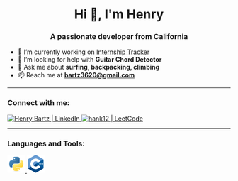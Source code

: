 <h1 align="center">Hi 👋, I'm Henry</h1>
<h3 align="center">A passionate developer from California</h3>

- 🔭 I’m currently working on [Internship Tracker](https://github.com/Bartz36/Internship_Tracker)  
- 🤝 I’m looking for help with **Guitar Chord Detector**  
- 💬 Ask me about **surfing, backpacking, climbing**  
- 📫 Reach me at **bartz3620@gmail.com**

---

<h3 align="left">Connect with me:</h3>
<p align="left">
  <a href="https://linkedin.com/in/henrybartz" target="_blank">
    <img src="https://raw.githubusercontent.com/rahuldkjain/github-profile-readme-generator/master/src/images/icons/Social/linked-in-alt.svg" alt="Henry Bartz | LinkedIn" height="30" width="40" />
  </a>
  <a href="https://www.leetcode.com/hank12" target="_blank">
    <img src="https://raw.githubusercontent.com/rahuldkjain/github-profile-readme-generator/master/src/images/icons/Social/leet-code.svg" alt="hank12 | LeetCode" height="30" width="40" />
  </a>
</p>

---

<h3 align="left">Languages and Tools:</h3>
<p align="left">
  <a href="https://www.python.org" target="_blank" rel="noreferrer">
    <img src="https://raw.githubusercontent.com/devicons/devicon/master/icons/python/python-original.svg" alt="Python" width="40" height="40"/>
  </a>
  <a href="https://www.w3schools.com/cpp/" target="_blank" rel="noreferrer">
    <img src="https://raw.githubusercontent.com/devicons/devicon/master/icons/cplusplus/cplusplus-original.svg" alt="C++" width="40" height="40"/>
  </a>
  <a href="https://www.tensorflow.org" target="_blank" rel="noreferrer">
    <img src="https://www.vectorlogo.zone/logos/tensorf
